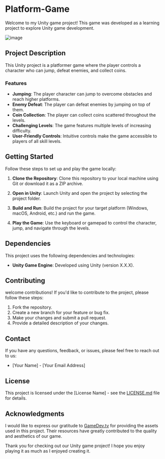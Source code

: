 # Platform-Game
Welcome to my Unity game project! This game was developed as a learning project to explore Unity game development.

![image](https://github.com/mmuratd/Platform-Game/assets/76118329/da233c6b-1061-40e0-9088-c5d06187c400)


## Project Description

This Unity project is a platformer game where the player controls a character who can jump, defeat enemies, and collect coins.

### Features

- **Jumping**: The player character can jump to overcome obstacles and reach higher platforms.
- **Enemy Defeat**: The player can defeat enemies by jumping on top of them.
- **Coin Collection**: The player can collect coins scattered throughout the levels.
- **Challenging Levels**: The game features multiple levels of increasing difficulty.
- **User-Friendly Controls**: Intuitive controls make the game accessible to players of all skill levels.

## Getting Started

Follow these steps to set up and play the game locally:

1. **Clone the Repository**: Clone this repository to your local machine using Git or download it as a ZIP archive.

2. **Open in Unity**: Launch Unity and open the project by selecting the project folder.

3. **Build and Run**: Build the project for your target platform (Windows, macOS, Android, etc.) and run the game.

4. **Play the Game**: Use the keyboard or gamepad to control the character, jump, and navigate through the levels.

## Dependencies

This project uses the following dependencies and technologies:

- **Unity Game Engine**: Developed using Unity (version X.X.X).

## Contributing

welcome contributions! If you'd like to contribute to the project, please follow these steps:

1. Fork the repository.
2. Create a new branch for your feature or bug fix.
3. Make your changes and submit a pull request.
4. Provide a detailed description of your changes.

## Contact

If you have any questions, feedback, or issues, please feel free to reach out to us:

- [Your Name] - [Your Email Address]

## License

This project is licensed under the [License Name] - see the [LICENSE.md](LICENSE.md) file for details.

## Acknowledgments

I would like to express our gratitude to [GameDev.tv](https://www.gamedev.tv/) for providing the assets used in this project. Their resources have greatly contributed to the quality and aesthetics of our game.

Thank you for checking out our Unity game project! I hope you enjoy playing it as much as I enjoyed creating it.
